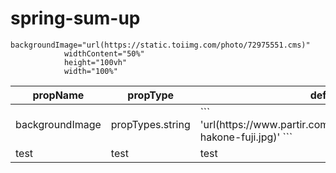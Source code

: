 # spring-sum-up

<SpringSumUP
				backgroundImage="url(https://static.toiimg.com/photo/72975551.cms)"
				widthContent="50%"
				height="100vh"
				width="100%"
			/>

    backgroundImage="url(https://static.toiimg.com/photo/72975551.cms)"
    			widthContent="50%"
    			height="100vh"
    			width="100%"

<table>
    <thead>
        <tr>
            <th>propName</th>
            <th>propType</th>
            <th>defaultValue</th>
            <th>isRequired</th>
            <th>Example</th>
        </tr>
    </thead>
    <tbody>
        <tr>
            <td>backgroundImage</td>
            <td>propTypes.string</td>
            <td>
```
            'url(https://www.partir.com/images/incontournables/japon-hakone-fuji.jpg)'
```
            </td>
            <td>Yes</td>
            <td>
```
                <SpringSumUP backgroundImage=
                "url(https://static.toiimg.com/photo/72975551.cms)"/ >
```
            </td>
        </tr>
        <tr>
            <td>test</td>
            <td>test</td>
            <td>test</td>
            <td>test</td>
        </tr>
    </tbody>
</table>
